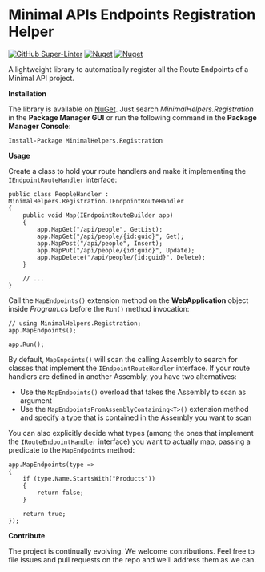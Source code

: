 # Minimal APIs Endpoints Registration Helper

[![GitHub Super-Linter](https://github.com/marcominerva/MinimalHelpers.Registration/workflows/Lint%20Code%20Base/badge.svg)](https://github.com/marketplace/actions/super-linter)
[![Nuget](https://img.shields.io/nuget/v/MinimalHelpers.Registration)](https://www.nuget.org/packages/TinyHelpers)
[![Nuget](https://img.shields.io/nuget/dt/MinimalHelpers.Registration)](https://www.nuget.org/packages/TinyHelpers)

A lightweight library to automatically register all the Route Endpoints of a Minimal API project.

**Installation**

The library is available on [NuGet](https://www.nuget.org/packages/MinimalHelpers.Registration). Just search *MinimalHelpers.Registration* in the **Package Manager GUI** or run the following command in the **Package Manager Console**:

    Install-Package MinimalHelpers.Registration

**Usage**

Create a class to hold your route handlers and make it implementing the `IEndpointRouteHandler` interface:

    public class PeopleHandler : MinimalHelpers.Registration.IEndpointRouteHandler
    {
        public void Map(IEndpointRouteBuilder app)
        {
            app.MapGet("/api/people", GetList);
            app.MapGet("/api/people/{id:guid}", Get);
            app.MapPost("/api/people", Insert);
            app.MapPut("/api/people/{id:guid}", Update);
            app.MapDelete("/api/people/{id:guid}", Delete);
        }

        // ...
    }

Call the `MapEndpoints()` extension method on the **WebApplication** object inside *Program.cs* before the `Run()` method invocation:

    // using MinimalHelpers.Registration;
    app.MapEndpoints();

    app.Run();

By default, `MapEnpoints()` will scan the calling Assembly to search for classes that implement the `IEndpointRouteHandler` interface. If your route handlers are defined in another Assembly, you have two alternatives:

- Use the `MapEndpoints()` overload that takes the Assembly to scan as argument
- Use the `MapEndpointsFromAssemblyContaining<T>()` extension method and specify a type that is contained in the Assembly you want to scan

You can also explicitly decide what types (among the ones that implement the `IRouteEndpointHandler` interface) you want to actually map, passing a predicate to the `MapEndpoints` method:

    app.MapEndpoints(type =>
    {
        if (type.Name.StartsWith("Products"))
        {
            return false;
        }

        return true;
    });

**Contribute**

The project is continually evolving. We welcome contributions. Feel free to file issues and pull requests on the repo and we'll address them as we can. 
